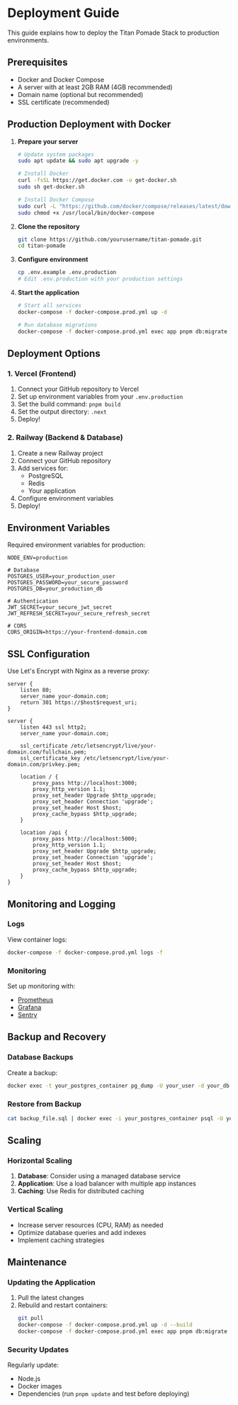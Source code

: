 # Deployment Guide

This guide explains how to deploy the Titan Pomade Stack to production environments.

## Prerequisites

- Docker and Docker Compose
- A server with at least 2GB RAM (4GB recommended)
- Domain name (optional but recommended)
- SSL certificate (recommended)

## Production Deployment with Docker

1. **Prepare your server**

   ```bash
   # Update system packages
   sudo apt update && sudo apt upgrade -y

   # Install Docker
   curl -fsSL https://get.docker.com -o get-docker.sh
   sudo sh get-docker.sh

   # Install Docker Compose
   sudo curl -L "https://github.com/docker/compose/releases/latest/download/docker-compose-$(uname -s)-$(uname -m)" -o /usr/local/bin/docker-compose
   sudo chmod +x /usr/local/bin/docker-compose
   ```

2. **Clone the repository**

   ```bash
   git clone https://github.com/yourusername/titan-pomade.git
   cd titan-pomade
   ```

3. **Configure environment**

   ```bash
   cp .env.example .env.production
   # Edit .env.production with your production settings
   ```

4. **Start the application**

   ```bash
   # Start all services
   docker-compose -f docker-compose.prod.yml up -d

   # Run database migrations
   docker-compose -f docker-compose.prod.yml exec app pnpm db:migrate
   ```

## Deployment Options

### 1. Vercel (Frontend)

1. Connect your GitHub repository to Vercel
2. Set up environment variables from your `.env.production`
3. Set the build command: `pnpm build`
4. Set the output directory: `.next`
5. Deploy!

### 2. Railway (Backend & Database)

1. Create a new Railway project
2. Connect your GitHub repository
3. Add services for:
   - PostgreSQL
   - Redis
   - Your application
4. Configure environment variables
5. Deploy!

## Environment Variables

Required environment variables for production:

```env
NODE_ENV=production

# Database
POSTGRES_USER=your_production_user
POSTGRES_PASSWORD=your_secure_password
POSTGRES_DB=your_production_db

# Authentication
JWT_SECRET=your_secure_jwt_secret
JWT_REFRESH_SECRET=your_secure_refresh_secret

# CORS
CORS_ORIGIN=https://your-frontend-domain.com
```

## SSL Configuration

Use Let's Encrypt with Nginx as a reverse proxy:

```nginx
server {
    listen 80;
    server_name your-domain.com;
    return 301 https://$host$request_uri;
}

server {
    listen 443 ssl http2;
    server_name your-domain.com;

    ssl_certificate /etc/letsencrypt/live/your-domain.com/fullchain.pem;
    ssl_certificate_key /etc/letsencrypt/live/your-domain.com/privkey.pem;

    location / {
        proxy_pass http://localhost:3000;
        proxy_http_version 1.1;
        proxy_set_header Upgrade $http_upgrade;
        proxy_set_header Connection 'upgrade';
        proxy_set_header Host $host;
        proxy_cache_bypass $http_upgrade;
    }

    location /api {
        proxy_pass http://localhost:5000;
        proxy_http_version 1.1;
        proxy_set_header Upgrade $http_upgrade;
        proxy_set_header Connection 'upgrade';
        proxy_set_header Host $host;
        proxy_cache_bypass $http_upgrade;
    }
}
```

## Monitoring and Logging

### Logs

View container logs:

```bash
docker-compose -f docker-compose.prod.yml logs -f
```

### Monitoring

Set up monitoring with:

- [Prometheus](https://prometheus.io/)
- [Grafana](https://grafana.com/)
- [Sentry](https://sentry.io/)

## Backup and Recovery

### Database Backups

Create a backup:

```bash
docker exec -t your_postgres_container pg_dump -U your_user -d your_db > backup_$(date +%Y-%m-%d).sql
```

### Restore from Backup

```bash
cat backup_file.sql | docker exec -i your_postgres_container psql -U your_user -d your_db
```

## Scaling

### Horizontal Scaling

1. **Database**: Consider using a managed database service
2. **Application**: Use a load balancer with multiple app instances
3. **Caching**: Use Redis for distributed caching

### Vertical Scaling

- Increase server resources (CPU, RAM) as needed
- Optimize database queries and add indexes
- Implement caching strategies

## Maintenance

### Updating the Application

1. Pull the latest changes
2. Rebuild and restart containers:
   ```bash
   git pull
   docker-compose -f docker-compose.prod.yml up -d --build
   docker-compose -f docker-compose.prod.yml exec app pnpm db:migrate
   ```

### Security Updates

Regularly update:

- Node.js
- Docker images
- Dependencies (run `pnpm update` and test before deploying)
